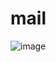 # mail
![image](https://user-images.githubusercontent.com/106990507/173242527-6492fa93-c67b-4c6e-a862-2eb1b29b9f3c.png)
